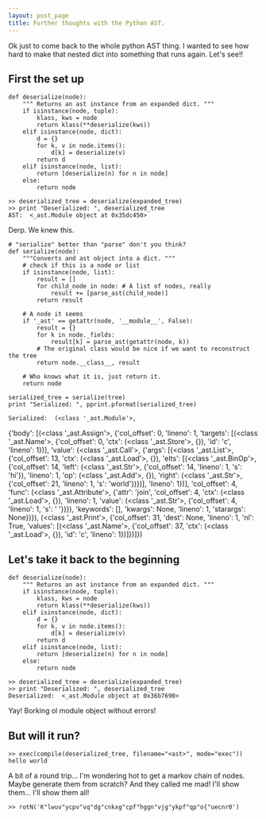 ```yaml
---
layout: post_page
title: Further thoughts with the Python AST.
---
```

Ok just to come back to the whole python AST thing. I wanted to see how hard to make that nested dict into something that runs again. Let's see!!

## First the set up

    def deserialize(node):
        """ Returns an ast instance from an expanded dict. """
        if isinstance(node, tuple):
            klass, kws = node
            return klass(**deserialize(kws))
        elif isinstance(node, dict):
            d = {}
            for k, v in node.items():
                d[k] = deserialize(v)
            return d
        elif isinstance(node, list):
            return [deserialize(n) for n in node]
        else:
            return node
    
    >> deserialized_tree = deserialize(expanded_tree)
    >> print "Deserialized: ", deserialized_tree
    AST:  <_ast.Module object at 0x35dc450>

Derp. We knew this.

    # "serialize" better than "parse" don't you think?
    def serialize(node):
        """Converts and ast object into a dict. """
        # check if this is a node or list 
        if isinstance(node, list):
            result = []
            for child_node in node: # A list of nodes, really
                result += [parse_ast(child_node)]
            return result
        
        # A node it seems
        if '_ast' == getattr(node, '__module__', False):
            result = {}
            for k in node._fields:
                result[k] = parse_ast(getattr(node, k))
            # The original class would be nice if we want to reconstruct the tree
            return node.__class__, result 
        
        # Who knows what it is, just return it.
        return node
    
    serialized_tree = serialize(tree)
    print "Serialized: ", pprint.pformat(serialized_tree)
    
    Serialized:  (<class '_ast.Module'>,
 {'body': [(<class '_ast.Assign'>,
            {'col_offset': 0,
             'lineno': 1,
             'targets': [(<class '_ast.Name'>,
                          {'col_offset': 0,
                           'ctx': (<class '_ast.Store'>, {}),
                           'id': 'c',
                           'lineno': 1})],
             'value': (<class '_ast.Call'>,
                       {'args': [(<class '_ast.List'>,
                                  {'col_offset': 13,
                                   'ctx': (<class '_ast.Load'>, {}),
                                   'elts': [(<class '_ast.BinOp'>,
                                             {'col_offset': 14,
                                              'left': (<class '_ast.Str'>,
                                                       {'col_offset': 14,
                                                        'lineno': 1,
                                                        's': 'hi'}),
                                              'lineno': 1,
                                              'op': (<class '_ast.Add'>,
                                                     {}),
                                              'right': (<class '_ast.Str'>,
                                                        {'col_offset': 21,
                                                         'lineno': 1,
                                                         's': 'world'})})],
                                   'lineno': 1})],
                        'col_offset': 4,
                        'func': (<class '_ast.Attribute'>,
                                 {'attr': 'join',
                                  'col_offset': 4,
                                  'ctx': (<class '_ast.Load'>, {}),
                                  'lineno': 1,
                                  'value': (<class '_ast.Str'>,
                                            {'col_offset': 4,
                                             'lineno': 1,
                                             's': ' '})}),
                        'keywords': [],
                        'kwargs': None,
                        'lineno': 1,
                        'starargs': None})}),
           (<class '_ast.Print'>,
            {'col_offset': 31,
             'dest': None,
             'lineno': 1,
             'nl': True,
             'values': [(<class '_ast.Name'>,
                         {'col_offset': 37,
                          'ctx': (<class '_ast.Load'>, {}),
                          'id': 'c',
                          'lineno': 1})]})]})
                          
## Let's take it back to the beginning

    def deserialize(node):
        """ Returns an ast instance from an expanded dict. """
        if isinstance(node, tuple):
            klass, kws = node
            return klass(**deserialize(kws))
        elif isinstance(node, dict):
            d = {}
            for k, v in node.items():
                d[k] = deserialize(v)
            return d
        elif isinstance(node, list):
            return [deserialize(n) for n in node]
        else:
            return node
    
    >> deserialized_tree = deserialize(expanded_tree)
    >> print "Deserialized: ", deserialized_tree
    Deserialized:  <_ast.Module object at 0x36b7690>

Yay! Borking ol module object without errors!

## But will it run?

    >> exec(compile(deserialized_tree, filename="<ast>", mode="exec"))
    hello world

A bit of a round trip... I'm wondering hot to get a markov chain of nodes. Maybe generate them from scratch? And they called me mad! I'll show them... I'll show them all!

    >> rotN('K"lwuv"ycpv"vq"dg"cnkxg"cpf"hggn"vjg"ykpf"qp"o{"uecnr0')

